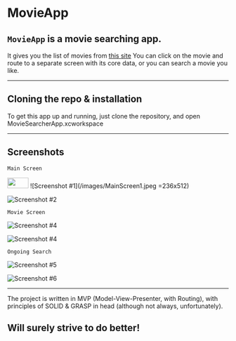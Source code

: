 # MovieApp

## ```MovieApp``` is a movie searching app.
It gives you the list of movies from [this site](https://www.themoviedb.org/)
You can click on the movie and route to a separate screen with its core data,
or you can search a movie you like.

---

## Cloning the repo & installation

To get this app up and running, just clone the repository, and open MovieSearcherApp.xcworkspace

---

## Screenshots

```Main Screen```

<img src="/images/MainScreen1.jpeg" height="24" width="48">
![Screenshot #1](/images/MainScreen1.jpeg =236x512)

![Screenshot #2](/images/MainScreen2.jpeg)

```Movie Screen```

![Screenshot #4](/images/MovieScreen1.jpeg)

![Screenshot #4](/images/MovieScreen2.jpeg)


```Ongoing Search```

![Screenshot #5](/images/SearchRes1.jpeg)

![Screenshot #6](/images/SearchRes2.jpeg)

---

The project is written in MVP (Model-View-Presenter, with Routing), with principles of SOLID & GRASP in head (although not always, unfortunately).

## Will surely strive to do better!
